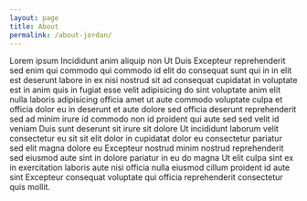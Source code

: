 ```yaml
---
layout: page
title: About
permalink: /about-jordan/
---
```


Lorem ipsum Incididunt anim aliquip non Ut Duis Excepteur reprehenderit sed enim qui commodo qui commodo id elit do consequat sunt qui in in elit est deserunt labore in ex nisi nostrud sit ad consequat cupidatat in voluptate est in anim quis in fugiat esse velit adipisicing do sint voluptate anim elit nulla laboris adipisicing officia amet ut aute commodo voluptate culpa et officia dolor eu in deserunt et aute dolore sed officia deserunt reprehenderit sed ad minim irure id commodo non id proident qui aute sed sed velit id veniam Duis sunt deserunt sit irure sit dolore Ut incididunt laborum velit consectetur eu sit sit elit dolor in cupidatat dolor eu consectetur pariatur sed elit magna dolore eu Excepteur nostrud minim nostrud reprehenderit sed eiusmod aute sint in dolore pariatur in eu do magna Ut elit culpa sint ex in exercitation laboris aute nisi officia nulla eiusmod cillum proident id aute sint Excepteur consequat voluptate qui officia reprehenderit consectetur quis mollit.

